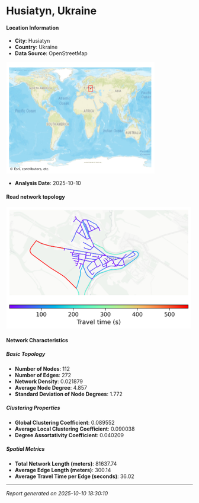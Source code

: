 # Husiatyn, Ukraine

#### Location Information

- **City**: Husiatyn
- **Country**: Ukraine
- **Data Source**: OpenStreetMap
<img src="Husiatyn_location.png" alt="Husiatyn Location Map" width="400" />

- **Analysis Date**: 2025-10-10

#### Road network topology

<img src="Husiatyn_network_map.png" alt="Husiatyn Road Network Map" width="500"/>

#### Network Characteristics

##### Basic Topology

- **Number of Nodes**: 112
- **Number of Edges**: 272
- **Network Density**: 0.021879
- **Average Node Degree**: 4.857
- **Standard Deviation of Node Degrees**: 1.772

##### Clustering Properties

- **Global Clustering Coefficient**: 0.089552
- **Average Local Clustering Coefficient**: 0.090038
- **Degree Assortativity Coefficient**: 0.040209

##### Spatial Metrics

- **Total Network Length (meters)**: 81637.74
- **Average Edge Length (meters)**: 300.14
- **Average Travel Time per Edge (seconds)**: 36.02

---
*Report generated on 2025-10-10 18:30:10*
